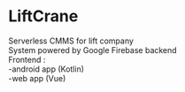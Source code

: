 # LiftCrane
Serverless CMMS for lift company  
System powered by Google Firebase backend  
Frontend :  
-android app (Kotlin)  
-web app (Vue)
